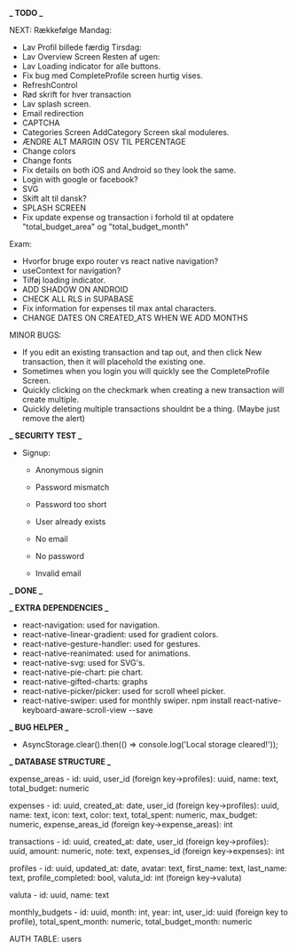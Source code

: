 **_ TODO _**

NEXT: Rækkefølge Mandag:

-  Lav Profil billede færdig Tirsdag:
-  Lav Overview Screen Resten af ugen:
-  Lav Loading indicator for alle buttons.
-  Fix bug med CompleteProfile screen hurtig vises.
-  RefreshControl
-  Rød skrift for hver transaction
-  Lav splash screen.
-  Email redirection
-  CAPTCHA
-  Categories Screen AddCategory Screen skal moduleres.
-  ÆNDRE ALT MARGIN OSV TIL PERCENTAGE
-  Change colors
-  Change fonts
-  Fix details on both iOS and Android so they look the same.
-  Login with google or facebook?
-  SVG
-  Skift alt til dansk?
-  SPLASH SCREEN
-  Fix update expense og transaction i forhold til at opdatere "total_budget_area" og "total_budget_month"

Exam:

-  Hvorfor bruge expo router vs react native navigation?
-  useContext for navigation?
-  Tilføj loading indicator.
-  ADD SHADOW ON ANDROID
-  CHECK ALL RLS in SUPABASE
-  Fix information for expenses til max antal characters.
-  CHANGE DATES ON CREATED_ATS WHEN WE ADD MONTHS

MINOR BUGS:

-  If you edit an existing transaction and tap out, and then click New transaction, then it will placehold the existing one.
-  Sometimes when you login you will quickly see the CompleteProfile Screen.
-  Quickly clicking on the checkmark when creating a new transaction will create multiple.
-  Quickly deleting multiple transactions shouldnt be a thing. (Maybe just remove the alert)

**_ SECURITY TEST _**

-  Signup:

   -  Anonymous signin
   -  Password mismatch
   -  Password too short
   -  User already exists

   -  No email
   -  No password
   -  Invalid email

**_ DONE _**

**_ EXTRA DEPENDENCIES _**

-  react-navigation: used for navigation.
-  react-native-linear-gradient: used for gradient colors.
-  react-native-gesture-handler: used for gestures.
-  react-native-reanimated: used for animations.
-  react-native-svg: used for SVG's.
-  react-native-pie-chart: pie chart.
-  react-native-gifted-charts: graphs
-  react-native-picker/picker: used for scroll wheel picker.
-  react-native-swiper: used for monthly swiper. npm install react-native-keyboard-aware-scroll-view --save

**_ BUG HELPER _**

-  AsyncStorage.clear().then(() => console.log('Local storage cleared!'));

**_ DATABASE STRUCTURE _**

expense_areas - id: uuid, user_id (foreign key->profiles): uuid, name: text, total_budget: numeric

expenses - id: uuid, created_at: date, user_id (foreign key->profiles): uuid, name: text, icon: text, color: text, total_spent: numeric, max_budget: numeric, expense_areas_id (foreign key->expense_areas): int

transactions - id: uuid, created_at: date, user_id (foreign key->profiles): uuid, amount: numeric, note: text, expenses_id (foreign key->expenses): int

profiles - id: uuid, updated_at: date, avatar: text, first_name: text, last_name: text, profile_completed: bool, valuta_id: int (foreign key->valuta)

valuta - id: uuid, name: text

monthly_budgets - id: uuid, month: int, year: int, user_id: uuid (foreign key to profile), total_spent_month: numeric, total_budget_month: numeric

AUTH TABLE: users
